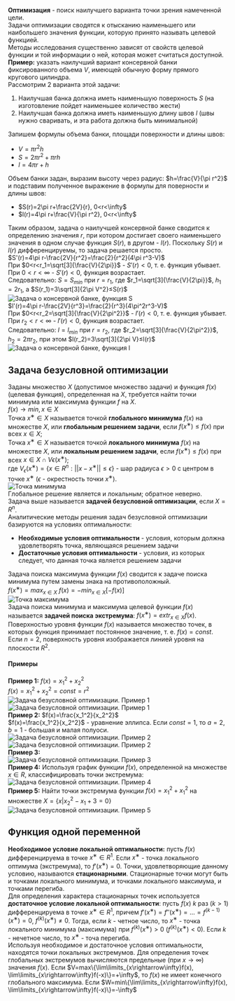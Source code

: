 **Оптимизация** - поиск наилучшего варианта точки зрения намеченной цели.  
Задачи оптимизации сводятся к отысканию наименьшего или наибольшего значения функции, которую принято называть целевой функцией.  
Методы исследования существенно зависят от свойств целевой функции и той информации о ней, которая может считаться доступной.  
**Пример:** указать наилучший вариант консервной банки фиксированного объема $V$, имеющей обычную форму прямого кругового цилиндра.  
Рассмотрим 2 варианта этой задачи:
1. Наилучшая банка должна иметь наименьшую поверхность $S$ (на изготовление пойдет наименьшее количество жести)
2. Наилучшая банка должна иметь наименьшую длину швов $l$ (швы нужно сваривать, и эта работа должна быть минимальной)
  
Запишем формулы объема банки, площади поверхности и длины швов:
- $V=\pi r^2h$
- $S=2\pi r^2+\pi rh$
- $l=4\pi r+h$
  
Объем банки задан, выразим высоту через радиус: $h=\frac{V}{\pi r^2}$ и подставим полученное выражение в формулы для поверности и длины швов:
- $S(r)=2\pi r+\frac{2V}{r}, 0<r<\infty$
- $l(r)=4\pi r+\frac{V}{\pi r^2}, 0<r<\infty$
  
Таким образом, задача о наилучшей консервной банке сводится к определению значения $r$, при котором достигает своего наименьшего значения в одном случае функция $S(r)$, в другом - $l(r)$. Поскольку $S(r)$ и $l(r)$ дифференцируемы, то задача решается просто.  
$S'(r)=4\pi r-\frac{2V}{r^2}=\frac{2}{r^2}(4\pi r^3-V)$  
При $0<r<r_1=\sqrt[3]{\frac{V}{2\pi}}$ - $S'(r)<0$, т. е. функция убывает.  
При $0<r<\infty$ - $S'(r)<0$, функция возрастает.  
Следовательно: $S=S_{min}$ при $r=r_1$, где $r_1=\sqrt[3]{\frac{V}{2\pi}}$, $h_1=2r_1$, а $S(r_1)=3\sqrt[3]{2\pi V^2}≤S(r)$  
![Задача о консервной банке, функция S](../Pictures/04_01.%20Задача%20о%20консервной%20банке,%20функция%20S.png)  
$l'(r)=4\pi r-\frac{2V}{r^3}=\frac{2}{r^3}(4\pi^2r^3-V)$  
При $0<r<r_2=\sqrt[3]{\frac{V}{2\pi^2}}$ - $l'(r)<0$, т. е. функция убывает.  
При $r_2<r<\infty$ - $l'(r)<0$, функция возрастает.  
Следовательно: $l=l_{min}$ при $r=r_2$, где $r_2=\sqrt[3]{\frac{V}{2\pi^2}}$, $h_2=2\pi r_2$, при этом $l(r_2)=3\sqrt[3]{2\pi V}≤l(r)$  
![Задача о консервной банке, функция l](../Pictures/04_02.%20Задача%20о%20консервной%20банке,%20функция%20l.png)  
## Задача безусловной оптимизации
Заданы множество $X$ (допустимое множество задачи) и функция $f(x)$ (целевая функция), определенная на $X$, требуется найти точки минимума или максимума функции $f$ на $X$.  
$f(x)\rightarrow min, x\in X$  
Точка $x^∗\in X$ называется точкой **глобального минимума** $f(x)$ на множестве $X$, или **глобальным решением задачи**, если $f(x^∗)≤f(x)$ при всех $x\in X$;  
Точка $x^∗\in X$ называется точкой **локального минимума** $f(x)$ на множестве $X$, или **локальным решением задачи**, если $f(x^∗)≤f(x)$ при всех $x\in X∩V\epsilon(x^∗)$;  
где $V_{\epsilon}(x^∗)=\{x\in R^n: ||x-x^∗||≤\epsilon\}$ - шар радиуса $\epsilon>0$ c центром в точке $x^∗$ ($\epsilon$ - окрестность точки $x^∗$).  
![Точка минимума](../Pictures/04_03.%20Точка%20минимума.png)  
Глобальное решение является и локальным; обратное неверно.  
Задача выше называется **задачей безусловной оптимизации**, если $X=R^n$.  
Аналитические методы решения задач безусловной оптимизации базируются на условиях оптимальности:
- **Необходимые условия оптимальности** - условия, которым должна удовлетворять точка, являющаяся решением задачи
- **Достаточные условия оптимальности** - условия, из которых следует, что данная точка является решением задачи
  
Задача поиска максимума функции $f(x)$ сводится к задаче поиска минимума путем замены знака на противоположный.  
$f(x^∗)=max_{x\in X}\ f(x)=-min_{x\in X}[-f(x)]$  
![Точка максимума](../Pictures/04_04.%20Точка%20максимума.png)  
Задача поиска минимума и максимума целевой функции $f(x)$ называется **задачей поиска экстремума**: $f(x^∗)=extr_{x\in X}f(x)$.  
Поверхностью уровня функции $f(x)$ называется множество точек, в которых функция принимает постоянное значение, т. е. $f(x)=const$. Если $n=2$, поверхность уровня изображается линией уровня на плоскости $R^2$.
#### Примеры
**Пример 1:** $f(x)=x_1^2+x_2^2$  
$f(x)=x_1^2+x_2^2=const=r^2$  
![Задача безусловной оптимизации. Пример 1](../Pictures/04_05.%20Задача%20безусловной%20оптимизации.%20Пример%201.png)  
![Задача безусловной оптимизации. Пример 1](../Pictures/04_06.%20Задача%20безусловной%20оптимизации.%20Пример%201.png)  
**Пример 2:** $f(x)=\frac{x_1^2}{x_2^2}$  
$f(x)=\frac{x_1^2}{x_2^2}$ - уравнение эллипса. Если $const=1$, то $a=2$, $b=1$ - большая и малая полуоси.  
![Задача безусловной оптимизации. Пример 2](../Pictures/04_07.%20Задача%20безусловной%20оптимизации.%20Пример%202.png)  
![Задача безусловной оптимизации. Пример 2](../Pictures/04_08.%20Задача%20безусловной%20оптимизации.%20Пример%202.png)  
**Пример 3:**  
![Задача безусловной оптимизации. Пример 3](../Pictures/04_09.%20Задача%20безусловной%20оптимизации.%20Пример%203.png)  
**Пример 4:** Используя график функции $f(x)$, определенной на множестве $x\in R$, классифицировать точки экстремума:  
![Задача безусловной оптимизации. Пример 4](../Pictures/04_10.%20Задача%20безусловной%20оптимизации.%20Пример%204.png)  
**Пример 5:** Найти точки экстремума функции $f(x)=x_1^2+x_1^2$ на множестве $X=\{x|x_2^2-x_1+3=0\}$  
![Задача безусловной оптимизации. Пример 5](../Pictures/04_11.%20Задача%20безусловной%20оптимизации.%20Пример%205.png)  
## Функция одной переменной
**Необходимое условие локальной оптимальности:** пусть $f(x)$ дифференцируема в точке $x^∗\in R^1$. Если $x^∗$ - точка локального оптимума (экстремума), то $f'(x^∗)=0$. Точки, удовлетворяющие данному условию, называются **стационарными**. Стационарные точки могут быть и точками локального минимума, и точками локального максимума, и точками перегиба.  
Для определения характера стационарных точек используется **достаточное условие локальной оптимальности**: пусть $f(x)$ $k$ раз ($k>1$) дифференцируема в точке $x^∗\in R^1$, причем $f'(x^∗)=f''(x^∗)=...=f^{(k-1)}(x^∗)=0$, $f^{(k)}(x^∗)≠0$. Тогда, если $k$ - четное число, то $x^∗$ - точка локального минимума (максимума) при $f^{(k)}(x^∗)>0$ ($f^{(k)}(x^∗)<0$). Если $k$ - нечетное число, то $x^∗$ - точа перегиба.  
Используя необходимое и достаточное условия оптимальности, находятся точки локальных экстремумов. Для определения точек глобальных экстремумов вычисляются предельные (при $x\rightarrow\infty$) значения $f(x)$. Если $V=max\{\lim\limits_{x\rightarrow\infty}f(x), \lim\limits_{x\rightarrow\infty}f(-x)\}=+\infty$, то $f(x)$ не имеет конечного глобального максимума. Если $W=min\{\lim\limits_{x\rightarrow\infty}f(x), \lim\limits_{x\rightarrow\infty}f(-x)\}=-\infty$